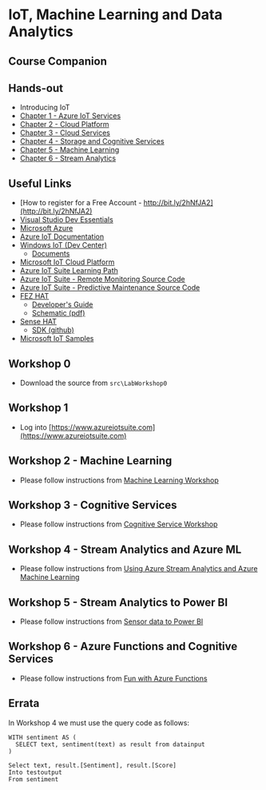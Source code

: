 # IoT, Machine Learning and Data Analytics
## Course Companion

## Hands-out
* Introducing IoT
* [Chapter 1 - Azure IoT Services](slides/m01_azure_iot.pdf)
* [Chapter 2 - Cloud Platform](slides/m02_cloud.pdf)
* [Chapter 3 - Cloud Services](slides/m03_cloud15.pdf)
* [Chapter 4 - Storage and Cognitive Services](slides/m04_storage.pdf)
* [Chapter 5 - Machine Learning](slides/m05_machine_learning.pdf)
* [Chapter 6 - Stream Analytics](slides/m06_stream_analytics.pdf)

## Useful Links
* [How to register for a Free Account - http://bit.ly/2hNfJA2](http://bit.ly/2hNfJA2)
* [Visual Studio Dev Essentials](https://www.visualstudio.com/dev-essentials/)
* [Microsoft Azure](https://azure.com)
* [Azure IoT Documentation](https://docs.microsoft.com/en-us/azure/#pivot=services&panel=iot)
* [Windows IoT (Dev Center)](https://developer.microsoft.com/windows/iot)
    * [Documents](https://developer.microsoft.com/windows/iot/Docs)
* [Microsoft IoT Cloud Platform](https://www.microsoft.com/en-us/cloud-platform/internet-of-things)
* [Azure IoT Suite Learning Path](https://azure.microsoft.com/en-us/documentation/learning-paths/iot-suite/)
* [Azure IoT Suite - Remote Monitoring Source Code](https://github.com/Azure/azure-iot-remote-monitoring)
* [Azure IoT Suite - Predictive Maintenance Source Code](https://github.com/Azure/azure-iot-predictive-maintenance)
* [FEZ HAT](https://www.ghielectronics.com/catalog/product/500)
    * [Developer's Guide](https://www.ghielectronics.com/docs/329/fez-hat-developers-guide)
    * [Schematic (pdf)](http://www.ghielectronics.com/downloads/schematic/FEZ_HAT_SCH.pdf)
* [Sense HAT](https://www.hackster.io/laserbrain/windows-iot-sense-hat)
    * [SDK (github)](https://github.com/emmellsoft/RPi.SenseHat)
* [Microsoft IoT Samples](https://github.com/ms-iot/samples)

## Workshop 0
* Download the source from `src\LabWorkshop0`

## Workshop 1
* Log into [https://www.azureiotsuite.com](https://www.azureiotsuite.com)

## Workshop 2 - Machine Learning
* Please follow instructions from [Machine Learning Workshop](https://docs.microsoft.com/en-us/azure/machine-learning/machine-learning-create-experiment)

[//]: # (https://tlaothong.gitbooks.io/azure-iot-workshop/content/azure-ml-studio.html)

## Workshop 3 - Cognitive Services
* Please follow instructions from [Cognitive Service Workshop](https://tlaothong.gitbooks.io/azure-iot-workshop/content/cognitive-services.html)

[//]: # (https://docs.microsoft.com/en-us/azure/cognitive-services/cognitive-services-recommendations-quick-start)

## Workshop 4 - Stream Analytics and Azure ML
* Please follow instructions from [Using Azure Stream Analytics and Azure Machine Learning](https://docs.microsoft.com/en-us/azure/stream-analytics/stream-analytics-machine-learning-integration-tutorial)

## Workshop 5 - Stream Analytics to Power BI
* Please follow instructions from [Sensor data to Power BI](https://gallery.cortanaintelligence.com/Tutorial/Sensor-Data-Analytics-with-ASA-and-Power-BI-2)

## Workshop 6 - Azure Functions and Cognitive Services
* Please follow instructions from [Fun with Azure Functions](http://martinabbott.azurewebsites.net/2016/06/11/fun-with-azure-functions-and-the-emotion-api/)

## Errata
In Workshop 4 we must use the query code as follows:

```
WITH sentiment AS (  
  SELECT text, sentiment(text) as result from datainput  
)  

Select text, result.[Sentiment], result.[Score]  
Into testoutput  
From sentiment
```